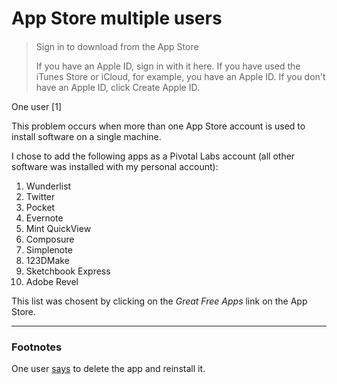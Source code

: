 # App Store multiple users

####

<blockquote>Sign in to download from the App Store

If you have an Apple ID, sign in with it here. If you have used the iTunes Store or iCloud, for example, you have an Apple ID. If you don't have an Apple ID, click Create Apple ID.</blockquote>

One user [1]

This problem occurs when more than one App Store account is used to install software on a single machine.

I chose to add the following apps as a Pivotal Labs account (all other software was installed with my personal account):

1. Wunderlist
1. Twitter
1. Pocket
1. Evernote
1. Mint QuickView
1. Composure
1. Simplenote
1. 123DMake
2. Sketchbook Express
3. Adobe Revel

This list was chosent by clicking on the *Great Free Apps* link on the App Store.

---
### Footnotes

One user [says](http://apple.stackexchange.com/questions/97543/sign-in-to-download-from-the-app-store-with-a-different-apple-id) to delete the app and reinstall it. 